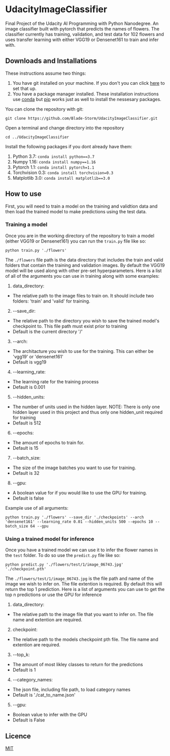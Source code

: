 # UdacityImageClassifier
Final Project of the Udacity AI Programming with Python Nanodegree.
An image classifier built with pytorch that predicts the names of flowers. The classifier currently has training, validation, and test data for 102 flowers and uses transfer learning with either VGG19 or Densenet161 to train and infer with.

## Downloads and Installations
These instructions assume two things: 
1. You have git installed on your machine. If you don't you can click [here](https://git-scm.com/book/en/v2/Getting-Started-Installing-Git) to set that up.
2. You have a package manager installed. These installation instructions use [conda](https://docs.conda.io/en/latest/) but [pip](https://pypi.org/project/pip/) works just as well to install the nessesary packages.


You can clone the repository with git:

`git clone https://github.com/Blade-Storm/UdacityImageClassifier.git`

Open a terminal and change directory into the repository

`cd ../UdacityImageClassifier`

Install the following packages if you dont already have them:
1. Python 3.7: `conda install python==3.7` 
2. Numpy 1.16: `conda install numpy==1.16`
3. Pytorch 1.1: `conda install pytorch=1.1`
4. Torchvision 0.3: `conda install torchvision=0.3`
5. Matplotlib 3.0: `conda install matplotlib==3.0`


## How to use
First, you will need to train a model on the training and validtion data and then load the trained model to make predictions using the test data.

### Training a model
Once you are in the working directory of the repository to train a model (either VGG19 or Densenet161) you can run the `train.py` file like so:

`python train.py './flowers'` 

The `./flowers` file path is the data directory that includes the train and valid folders that contain the training and validation images. By default the VGG19 model will be used along with other pre-set hyperparameters. Here is a list of all of the arguments you can use in training along with some examples:

1. data_directory: 
- The relative path to the image files to train on. It should include two folders: 'train' and 'valid' for training.
2. --save_dir: 
- The relative path to the directory you wish to save the trained model's checkpoint to. This file path must exist prior to training
- Default is the current directory '/'
3. --arch: 
- The architacture you wish to use for the training. This can either be 'vgg19' or 'densenet161'
- Default is vgg19
4. --learning_rate: 
- The learning rate for the training process
- Default is 0.001
5. --hidden_units: 
- The number of units used in the hidden layer. NOTE: There is only one hidden layer used in this project and thus only one hidden_unit required for training
- Default is 512
6. --epochs: 
- The amount of epochs to train for.
- Default is 15
7. --batch_size: 
- The size of the image batches you want to use for training.
- Default is 32
8. --gpu: 
- A boolean value for if you would like to use the GPU for training.
- Default is false

Example use of all arguments:

`python train.py './flowers' --save_dir './checkpoints' --arch 'densenet161' --learning_rate 0.01 --hidden_units 500 --epochs 10 --batch_size 64 --gpu`


### Using a trained model for inference
Once you have a trained model we can use it to infer the flower names in the `test` folder. To do so use the `predict.py` file like so:

`python predict.py './flowers/test/1/image_06743.jpg' './checkpoint.pth'` 

The `./flowers/test/1/image_06743.jpg` is the file path and name of the image we wish to infer on. The file extention is required. By default this will return the top 1 prediction. Here is a list of arguments you can use to get the top n predictions or use the GPU for inference

1. data_directory:
- The relative path to the image file that you want to infer on. The file name and extention are required.
2. checkpoint:
- The relative path to the models checkpoint pth file. The file name and extention are required.
3. --top_k:
- The amount of most likley classes to return for the predictions
- Default is 1
4. --category_names:
- The json file, including file path, to load category names
- Default is './cat_to_name.json'
5. --gpu:
- Boolean value to infer with the GPU
- Default is False





## Licence
[MIT](https://opensource.org/licenses/MIT)
